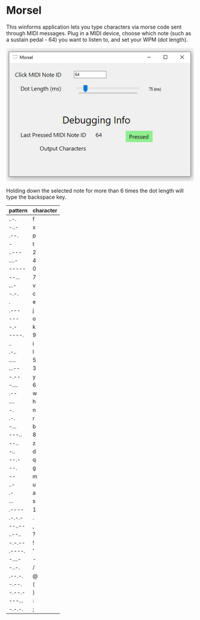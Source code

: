 # Morsel

This winforms application lets you type characters via morse code sent through MIDI messages. Plug in a MIDI device, choose which note (such as a sustain pedal - 64) you want to listen to, and set your WPM (dot length).


![Screenshot](Morsel.png)

Holding down the selected note for more than 6 times the dot length will type the backspace key.

| pattern | character |
|---|---|
| ..-. | f |
| -..- | x |
| .--. | p |
| - | t |
| ..--- | 2 |
| ....- | 4 |
| ----- | 0 |
| --... | 7 |
| ...- | v |
| -.-. | c |
| . | e |
| .--- | j |
| --- | o |
| -.- | k |
| ----. | 9 |
| .. | i |
| .-.. | l |
| ..... | 5 |
| ...-- | 3 |
| -.-- | y |
| -.... | 6 |
| .-- | w |
| .... | h |
| -. | n |
| .-. | r |
| -... | b |
| ---.. | 8 |
| --.. | z |
| -.. | d |
| --.- | q |
| --. | g |
| -- | m |
| ..- | u |
| .- | a |
| ... | s |
| .---- | 1 |
| .-.-.- | . |
| --..-- | , |
| ..--.. | ? |
| -.-.-- | ! |
| .----. | ' |
| -....- | - |
| -..-. | / |
| .--.-. | @ |
| -.--. | ( |
| -.--.- | ) |
| ---... | : |
| -.-.-. | ; |
